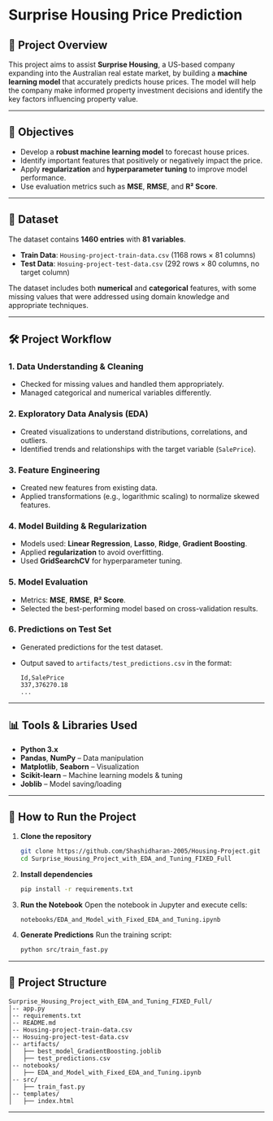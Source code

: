 

# Surprise Housing Price Prediction

## 📌 Project Overview

This project aims to assist **Surprise Housing**, a US-based company expanding into the Australian real estate market, by building a **machine learning model** that accurately predicts house prices.
The model will help the company make informed property investment decisions and identify the key factors influencing property value.

---

## 🎯 Objectives

* Develop a **robust machine learning model** to forecast house prices.
* Identify important features that positively or negatively impact the price.
* Apply **regularization** and **hyperparameter tuning** to improve model performance.
* Use evaluation metrics such as **MSE**, **RMSE**, and **R² Score**.

---

## 📂 Dataset

The dataset contains **1460 entries** with **81 variables**.

* **Train Data**: `Housing-project-train-data.csv` (1168 rows × 81 columns)
* **Test Data**: `Hosuing-project-test-data.csv` (292 rows × 80 columns, no target column)

The dataset includes both **numerical** and **categorical** features, with some missing values that were addressed using domain knowledge and appropriate techniques.

---

## 🛠 Project Workflow

### 1. Data Understanding & Cleaning

* Checked for missing values and handled them appropriately.
* Managed categorical and numerical variables differently.

### 2. Exploratory Data Analysis (EDA)

* Created visualizations to understand distributions, correlations, and outliers.
* Identified trends and relationships with the target variable (`SalePrice`).

### 3. Feature Engineering

* Created new features from existing data.
* Applied transformations (e.g., logarithmic scaling) to normalize skewed features.

### 4. Model Building & Regularization

* Models used: **Linear Regression**, **Lasso**, **Ridge**, **Gradient Boosting**.
* Applied **regularization** to avoid overfitting.
* Used **GridSearchCV** for hyperparameter tuning.

### 5. Model Evaluation

* Metrics: **MSE**, **RMSE**, **R² Score**.
* Selected the best-performing model based on cross-validation results.

### 6. Predictions on Test Set

* Generated predictions for the test dataset.
* Output saved to `artifacts/test_predictions.csv` in the format:

  ```
  Id,SalePrice
  337,376270.18
  ...
  ```

---

## 📊 Tools & Libraries Used

* **Python 3.x**
* **Pandas**, **NumPy** – Data manipulation
* **Matplotlib**, **Seaborn** – Visualization
* **Scikit-learn** – Machine learning models & tuning
* **Joblib** – Model saving/loading

---

## 🚀 How to Run the Project

1. **Clone the repository**

   ```bash
   git clone https://github.com/Shashidharan-2005/Housing-Project.git
   cd Surprise_Housing_Project_with_EDA_and_Tuning_FIXED_Full
   ```

2. **Install dependencies**

   ```bash
   pip install -r requirements.txt
   ```

3. **Run the Notebook**
   Open the notebook in Jupyter and execute cells:

   ```
   notebooks/EDA_and_Model_with_Fixed_EDA_and_Tuning.ipynb
   ```

4. **Generate Predictions**
   Run the training script:

   ```bash
   python src/train_fast.py
   ```

---

## 📌 Project Structure

```
Surprise_Housing_Project_with_EDA_and_Tuning_FIXED_Full/
│-- app.py
│-- requirements.txt
│-- README.md
│-- Housing-project-train-data.csv
│-- Hosuing-project-test-data.csv
│-- artifacts/
│   ├── best_model_GradientBoosting.joblib
│   ├── test_predictions.csv
│-- notebooks/
│   ├── EDA_and_Model_with_Fixed_EDA_and_Tuning.ipynb
│-- src/
│   ├── train_fast.py
│-- templates/
│   ├── index.html
```

---

